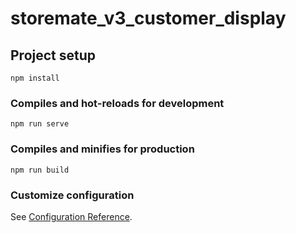 # storemate_v3_customer_display

## Project setup
```
npm install
```

### Compiles and hot-reloads for development
```
npm run serve
```

### Compiles and minifies for production
```
npm run build
```

### Customize configuration
See [Configuration Reference](https://cli.vuejs.org/config/).

<!--<template>
  <div class="invoice">
    <div class="row">
      <div class="invoice current-time-container">
        <p class="current-time">{{ currentTime }}</p>
      </div>
    </div>
    <div class="row">
      <h1 class="text-center">
        {{getBusinessName()}}
      </h1>
    </div>
    <div class="row col-12 flex-row">
        <div class="col-1">
          <strong>No</strong>
        </div>
        <div class="col-3">
          <strong>Product Name</strong>
        </div>
        <div class="col-2">
          <strong>Qty</strong>
        </div>
        <div class="col-3">
          <strong>Unit Price</strong>
        </div>
        <div class="col-3 text-center">
          <strong>Price</strong>
        </div>
    </div>

    <div class="product-table">
      <div class="row"
           v-for="(product, index) in products"
           :key="product.row_id">
        <div class="col-2">
          <strong>{{ index + 1 }}</strong>
        </div>
        <div class="col-3">
          <strong>{{ product.product_name }}</strong>
        </div>
        <div class="col-1">
          <strong>{{ product.quantity }}</strong>
        </div>
        <div class="col-3">
          <strong>{{ product.price }}</strong>
        </div>
        <div class="col-3">
          <strong>{{ product.productTotalPrice.toFixed(2) }}</strong>
        </div>
      </div>
    </div>

    <div class="row col-4 bottom-0 position-absolute">
      <div class="col-4" style="background: #4795d5">
        <div class="row">
          <strong style="font-size: 24px;text-align: center">Total Item</strong>
        </div>
        <div class="row">
          <strong style="font-size: 28px;text-align: center">{{totalItem}}</strong>
        </div>
      </div>
      <div class="col-8">
        <div class="row" style="background: #42b983">
          <div class="col-8">
            <strong>Subtotal</strong>
          </div>
          <div class="col-4">
            <strong>{{formatCurrency(totalPrice)}}</strong>
          </div>
        </div>
        <div class="row" style="background: #42b94c">
          <div class="col-8">
            <strong>Discount</strong>
          </div>
          <div class="col-4">
            <strong>(-) {{formatCurrency(totalPrice)}}</strong>
          </div>
        </div>
        <div class="row" style="background: #b94242">
          <div class="col-8">
            <strong>Tax</strong>
          </div>
          <div class="col-4">
            <span class="pull-right">(+) {{formatCurrency(totalPrice)}}</span>
          </div>
        </div>
        <div class="row" style="background: #42abb9">
          <div class="col-8">
            <strong>Total</strong>
          </div>
          <div class="col-4">
            <strong>{{formatCurrency(totalPrice)}}</strong>
          </div>
        </div>
      </div>
    </div>

  </div>

</template>-->

